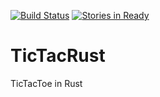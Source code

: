 [![Build Status](https://travis-ci.org/tsoding/tictacrust.svg?branch=master)](https://travis-ci.org/tsoding/tictacrust)
[![Stories in Ready](https://badge.waffle.io/tsoding/tictacrust.svg?label=ready&title=Ready)](http://waffle.io/tsoding/tictacrust)

# TicTacRust

TicTacToe in Rust
